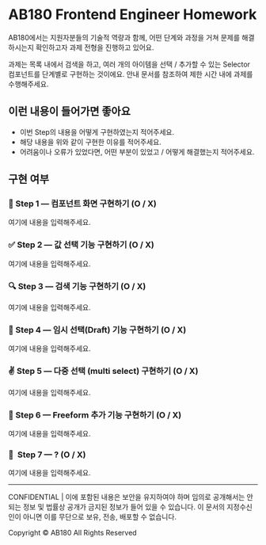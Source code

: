 # AB180 Frontend Engineer Homework
AB180에서는 지원자분들의 기술적 역량과 함께, 어떤 단계와 과정을 거쳐 문제를 해결하시는지 확인하고자 과제 전형을 진행하고 있어요.

과제는 목록 내에서 검색을 하고, 여러 개의 아이템을 선택 / 추가할 수 있는 Selector 컴포넌트를 단계별로 구현하는 것이에요. 안내 문서를 참조하여 제한 시간 내에 과제를 수행해주세요.


## 이런 내용이 들어가면 좋아요
- 이번 Step의 내용을 어떻게 구현하였는지 적어주세요.
- 해당 내용을 위와 같이 구현한 이유를 적어주세요.
- 어려움이나 오류가 있었다면, 어떤 부분이 있었고 / 어떻게 해결했는지 적어주세요.


## 구현 여부
### 💅  Step 1  —  컴포넌트 화면 구현하기 (O / X)

여기에 내용을 입력해주세요.


###  ✅  Step 2  —  값 선택 기능 구현하기 (O / X)

여기에 내용을 입력해주세요.


###  🔍  Step 3  —  검색 기능 구현하기 (O / X)

여기에 내용을 입력해주세요.

###  🚧  Step 4  —  임시 선택(Draft) 기능 구현하기 (O / X)

여기에 내용을 입력해주세요.


###  ✌️  Step 5  —  다중 선택 (multi select) 구현하기 (O / X)

여기에 내용을 입력해주세요.


###  🐣  Step 6  —  Freeform 추가 기능 구현하기 (O / X)

여기에 내용을 입력해주세요.


###  👾  Step 7  —  ? (O / X)

여기에 내용을 입력해주세요.


---
CONFIDENTIAL | 이에 포함된 내용은 보안을 유지하여야 하며 임의로 공개해서는 안되는 정보 및 법률상 공개가 금지된 정보가 들어 있을 수 있습니다. 이 문서의 지정수신인이 아니면 이를 무단으로 보유, 전송, 배포할 수 없습니다.

Copyright © AB180 All Rights Reserved
